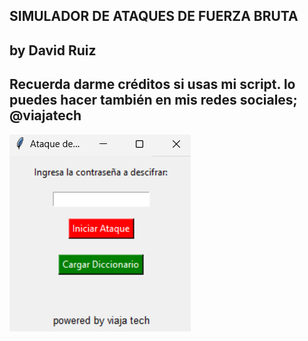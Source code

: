 SIMULADOR DE ATAQUES DE FUERZA BRUTA
--------
by David Ruiz
---------
Recuerda darme créditos si usas mi script. lo puedes hacer también en mis redes sociales; @viajatech
-----------
![](https://github.com/viajatech/SimuladorFuerzaBruta/blob/main/GUI%203.1.png)
